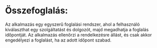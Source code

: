  # Összefoglalás:

Az alkalmazás egy egyszerű foglalási rendszer, ahol a felhasználó kiválaszthat egy szolgáltatást és dolgozót, majd megadhatja a foglalás időpontját.
Az alkalmazás ellenőrzi a rendelkezésre állást, és csak akkor engedélyezi a foglalást, ha az adott időpont szabad.
